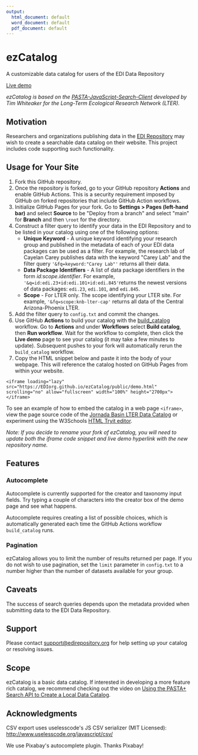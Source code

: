 ```yaml
---
output:
  html_document: default
  word_document: default
  pdf_document: default
---
```

# ezCatalog

A customizable data catalog for users of the EDI Data Repository

[Live demo](https://EDIorg.github.io/ezCatalog/public/demo.html)

_ezCatalog is based on the [PASTA-JavaScript-Search-Client](https://github.com/BLE-LTER/PASTA-JavaScript-Search-Client) developed by Tim Whiteaker for the Long-Term Ecological Research Network (LTER)._

## Motivation

Researchers and organizations publishing data in the [EDI Repository](https://portal.edirepository.org/nis/home.jsp) may wish to create a searchable data catalog on their website. This project includes code supporting such functionality.

## Usage for Your Site

1. Fork this GitHub repository.
2. Once the repository is forked, go to your GitHub repository **Actions** and enable GitHub Actions. This is a security requirement imposed by GitHub on forked repositories that include GitHub Action workflows.
3. Initialize GitHub Pages for your fork. Go to **Settings > Pages (left-hand bar)** and select **Source** to be "Deploy from a branch" and select "main" for **Branch** and then `\root` for the directory. 
4. Construct a filter query to identify your data in the EDI Repository and to be listed in your catalog using one of the following options:
   - **Unique Keyword**  - A unique keyword identifying your research group and published in the metadata of each of your EDI data packages can be used as a filter. For example, the research lab of Cayelan Carey publishes data with the keyword "Carey Lab" and the filter query `'&fq=keyword:"Carey Lab"'` returns all their data.
   - **Data Package Identifiers** - A list of data package identifiers in the form _id:scope.identifier_. For example, `'&q=id:edi.23+id:edi.101+id:edi.845'`returns the newest versions of data packages: `edi.23`, `edi.101`, and `edi.845`.
   - **Scope** - For LTER only. The scope identifying your LTER site. For example, `'&fq=scope:knb-lter-cap'` returns all data of the Central Arizona-Phoenix LTER. 
5. Add the filter query to `config.txt` and commit the changes.
6. Use GitHub **Actions** to build your catalog with the [build_catalog](https://github.com/servilla/ezCatalog/blob/master/.github/workflows/build_catalog.yml) workflow. Go to **Actions** and under **Workflows** select **Build catalog**, then **Run workflow**. Wait for the workflow to complete, then click the **Live demo** page to see your catalog (it may take a few minutes to update). Subsequent pushes to your fork will automatically rerun the `build_catalog` workflow.  
7. Copy the HTML snippet below and paste it into the body of your webpage. This will reference the catalog hosted on GitHub Pages from within your website.
```
<iframe loading="lazy" src="https://EDIorg.github.io/ezCatalog/public/demo.html" scrolling="no" allow="fullscreen" width="100%" height="2700px"></iframe>
```

To see an example of how to embed the catalog in a web page `<iframe>`, view the page source code of the [Jornada Basin LTER Data Catalog](https://lter.jornada.nmsu.edu/data-catalog/) or experiment using the W3Schools [HTML Tryit editor](https://www.w3schools.com/html/tryit.asp?filename=tryhtml_intro).

_Note: If you decide to rename your fork of ezCatalog, you will need to update both the iframe code snippet and live demo hyperlink with the new repository name._

## Features

### Autocomplete

Autocomplete is currently supported for the creator and taxonomy input fields. Try typing a couple of characters into the creator box of the demo page and see what happens.

Autocomplete requires creating a list of possible choices, which is automatically generated each time the GitHub Actions workflow `build_catalog` runs.

### Pagination

ezCatalog allows you to limit the number of results returned per page. If you do not wish to use pagination, set the `limit` parameter in `config.txt` to a number higher than the number of datasets available for your group.

## Caveats

The success of search queries depends upon the metadata provided when submitting data to the EDI Data Repository.

## Support

Please contact support@edirepository.org for help setting up your catalog or resolving issues.

## Scope
   
ezCatalog is a basic data catalog. If interested in developing a more feature rich catalog, we recommend checking out the video on [Using the PASTA+ Search API to Create a Local Data Catalog](https://www.youtube.com/watch?v=LwCI9TKi-Pg&t=361s).
   
## Acknowledgments

CSV export uses uselesscode's JS CSV serializer (MIT Licensed):
http://www.uselesscode.org/javascript/csv/

We use Pixabay's autocomplete plugin. Thanks Pixabay!
